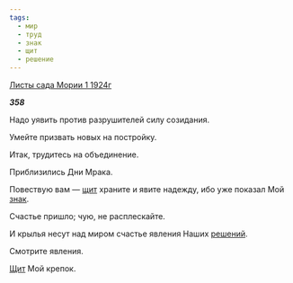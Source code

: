 ```yaml
---
tags:
  - мир
  - труд
  - знак
  - щит
  - решение
---
```

[Листы сада Мории 1 1924г](https://127.0.0.1:4002/agni/1924)

___358___

Надо уявить против разрушителей силу созидания.   

Умейте призвать новых на постройку.   

Итак, трудитесь на объединение.   

Приблизились Дни Мрака.   

Повествую вам — [щит](../../../tags/#щит) храните и явите надежду, ибо уже показал Мой [знак](../../../tags/#знак).   

Счастье пришло; чую, не расплескайте.   

И крылья несут над миром счастье явления Наших [решений](../../../tags/#решение).   

Смотрите явления.   

[Щит](../../../tags/#щит) Мой крепок.   

